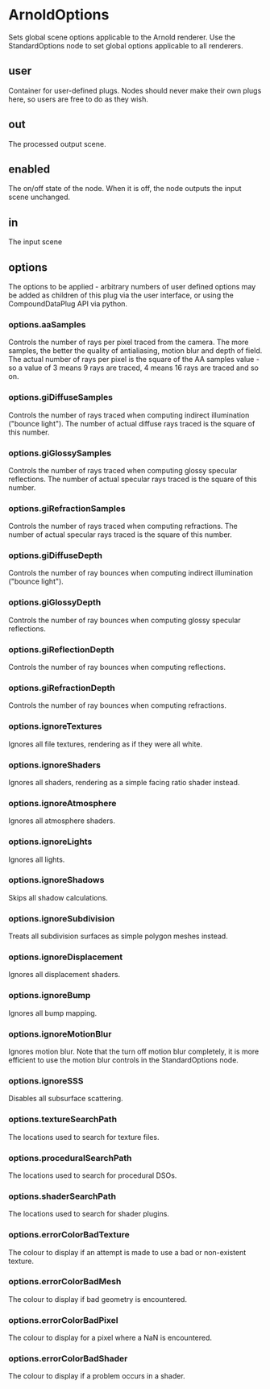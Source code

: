 # ArnoldOptions

Sets global scene options applicable to the Arnold
renderer. Use the StandardOptions node to set
global options applicable to all renderers.

## user

 Container for user-defined plugs. Nodes
should never make their own plugs here,
so users are free to do as they wish.

## out

 The processed output scene.

## enabled

 The on/off state of the node. When it is off, the node outputs the input scene unchanged.

## in

 The input scene

## options

 The options to be applied - arbitrary numbers of user defined options may be added
as children of this plug via the user interface, or using the CompoundDataPlug API via
python.

### options.aaSamples

 Controls the number of rays per pixel
traced from the camera. The more samples,
the better the quality of antialiasing,
motion blur and depth of field. The actual
number of rays per pixel is the square of
the AA samples value - so a value of 3
means 9 rays are traced, 4 means 16 rays are
traced and so on.

### options.giDiffuseSamples

 Controls the number of rays traced when
computing indirect illumination ("bounce light").
The number of actual diffuse rays traced is the
square of this number.

### options.giGlossySamples

 Controls the number of rays traced when
computing glossy specular reflections.
The number of actual specular rays traced
is the square of this number.

### options.giRefractionSamples

 Controls the number of rays traced when
computing refractions. The number of actual
specular rays traced is the square of this number.

### options.giDiffuseDepth

 Controls the number of ray bounces when
computing indirect illumination ("bounce light").

### options.giGlossyDepth

 Controls the number of ray bounces when
computing glossy specular reflections.

### options.giReflectionDepth

 Controls the number of ray bounces when
computing reflections.

### options.giRefractionDepth

 Controls the number of ray bounces when
computing refractions.

### options.ignoreTextures

 Ignores all file textures, rendering as
if they were all white.

### options.ignoreShaders

 Ignores all shaders, rendering as a
simple facing ratio shader instead.

### options.ignoreAtmosphere

 Ignores all atmosphere shaders.

### options.ignoreLights

 Ignores all lights.

### options.ignoreShadows

 Skips all shadow calculations.

### options.ignoreSubdivision

 Treats all subdivision surfaces
as simple polygon meshes instead.

### options.ignoreDisplacement

 Ignores all displacement shaders.

### options.ignoreBump

 Ignores all bump mapping.

### options.ignoreMotionBlur

 Ignores motion blur. Note that the turn
off motion blur completely, it is more
efficient to use the motion blur controls
in the StandardOptions node.

### options.ignoreSSS

 Disables all subsurface scattering.

### options.textureSearchPath

 The locations used to search for texture
files.

### options.proceduralSearchPath

 The locations used to search for procedural
DSOs.

### options.shaderSearchPath

 The locations used to search for shader plugins.

### options.errorColorBadTexture

 The colour to display if an attempt is
made to use a bad or non-existent texture.

### options.errorColorBadMesh

 The colour to display if bad geometry
is encountered.

### options.errorColorBadPixel

 The colour to display for a pixel where
a NaN is encountered.

### options.errorColorBadShader

 The colour to display if a problem occurs
in a shader.

